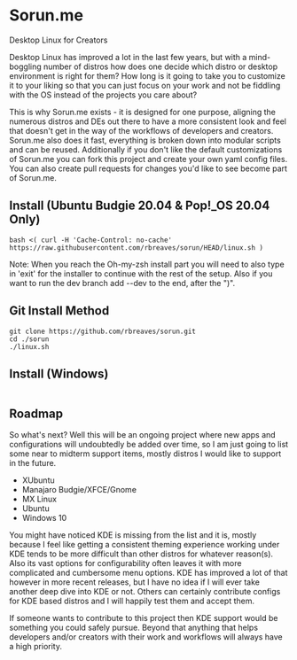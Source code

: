 # Sorun.me
Desktop Linux for Creators

Desktop Linux has improved a lot in the last few years, but with a mind-boggling number of distros how does one decide which distro or desktop environment is right for them? How long is it going to take you to customize it to your liking so that you can just focus on your work and not be fiddling with the OS instead of the projects you care about?

This is why Sorun.me exists - it is designed for one purpose, aligning the numerous distros and DEs out there to have a more consistent look and feel that doesn't get in the way of the workflows of developers and creators. Sorun.me also does it fast, everything is broken down into modular scripts and can be reused. Additionally if you don't like the default customizations of Sorun.me you can fork this project and create your own yaml config files. You can also create pull requests for changes you'd like to see become part of Sorun.me.

## Install (Ubuntu Budgie 20.04 & Pop\!_OS 20.04 Only)

```
bash <( curl -H 'Cache-Control: no-cache' https://raw.githubusercontent.com/rbreaves/sorun/HEAD/linux.sh )
```

Note: When you reach the Oh-my-zsh install part you will need to also type in 'exit' for the installer to continue with the rest of the setup. Also if you want to run the dev branch add --dev to the end, after the ")".

## Git Install Method

```
git clone https://github.com/rbreaves/sorun.git
cd ./sorun
./linux.sh
```

## Install (Windows)

```

```

## Roadmap

So what's next? Well this will be an ongoing project where new apps and configurations will undoubtedly be added over time, so I am just going to list some near to midterm support items, mostly distros I would like to support in the future.

- XUbuntu
- Manajaro Budgie/XFCE/Gnome
- MX Linux
- Ubuntu
- Windows 10

You might have noticed KDE is missing from the list and it is, mostly because I feel like getting a consistent theming experience working under KDE tends to be more difficult than other distros for whatever reason(s). Also its vast options for configurability often leaves it with more complicated and cumbersome menu options. KDE has improved a lot of that however in more recent releases, but I have no idea if I will ever take another deep dive into KDE or not. Others can certainly contribute configs for KDE based distros and I will happily test them and accept them.

If someone wants to contribute to this project then KDE support would be something you could safely pursue. Beyond that anything that helps developers and/or creators with their work and workflows will always have a high priority.

